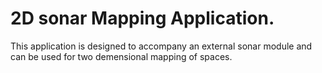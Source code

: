 # 2D sonar Mapping  Application. 


This application is designed to accompany an external sonar module and can be used for two demensional mapping of spaces. 

